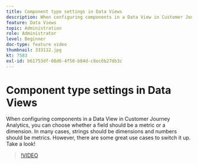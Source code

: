 ```yaml
---
title: Component type settings in Data Views
description: When configuring components in a Data View in Customer Journey Analytics, you can choose whether a field should be a metric or a dimension. In many cases, strings should be dimensions and numbers should be metrics. However, there are some great use cases to switch it up. Take a look!
feature: Data Views
topic: Administration
role: Administrator
level: Beginner
doc-type: feature video
thumbnail: 333112.jpg
kt: 7583
exl-id: b61753df-08d6-4f50-b84d-c8ec6b27db3c
---
```

# Component type settings in Data Views

When configuring components in a Data View in Customer Journey Analytics, you can choose whether a field should be a metric or a dimension. In many cases, strings should be dimensions and numbers should be metrics. However, there are some great use cases to switch it up. Take a look!

>[!VIDEO](https://video.tv.adobe.com/v/333112/?quality=12&learn=on)
